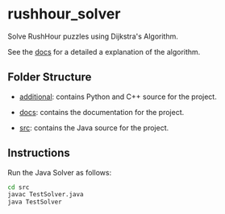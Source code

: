 # rushhour_solver

Solve RushHour puzzles using Dijkstra's Algorithm.

See the [docs](docs/README.md) for a detailed a explanation of the algorithm.

## Folder Structure

* [additional](src/README.md): contains Python and C++ source for the project.

* [docs](docs/README.md): contains the documentation for the project.

* [src](src/README.md): contains the Java source for the project.


## Instructions

Run the Java Solver as follows:

```bash
cd src
javac TestSolver.java
java TestSolver
```
